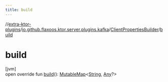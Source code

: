 ```yaml
---
title: build
---
```

//[extra-ktor-plugins](../../../index.md)/[io.github.flaxoos.ktor.server.plugins.kafka](../index.md)/[ClientPropertiesBuilder](index.md)/[build](build.md)



# build



[jvm]\
open override fun [build](build.md)(): [MutableMap](https://kotlinlang.org/api/latest/jvm/stdlib/kotlin.collections/-mutable-map/index.md)&lt;[String](https://kotlinlang.org/api/latest/jvm/stdlib/kotlin/-string/index.md), [Any](https://kotlinlang.org/api/latest/jvm/stdlib/kotlin/-any/index.md)?&gt;




